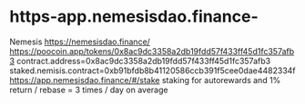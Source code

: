 # https-app.nemesisdao.finance-
Nemesis
https://nemesisdao.finance/
https://poocoin.app/tokens/0x8ac9dc3358a2db19fdd57f433ff45d1fc357afb3
contract.address=0x8ac9dc3358a2db19fdd57f433ff45d1fc357afb3
staked.nemisis.contract=0xb91bfdb8b41120586ccb391f5cee0dae4482334f
https://app.nemesisdao.finance/#/stake
staking for autorewards and 1% return / rebase = 3 times / day on average
